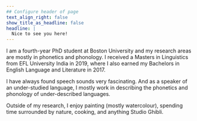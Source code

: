 ```yaml
---
## Configure header of page
text_align_right: false
show_title_as_headline: false
headline: |
  Nice to see you here!
---
```


<!-- this is a subheadline -->
I am a fourth-year PhD student at Boston University and my research areas are mostly in phonetics and phonology. I received a Masters in Linguistics from EFL University India in 2019, where I also earned my Bachelors in English Language and Literature in 2017. 

I have always found speech sounds very fascinating. And as a speaker of an under-studied language, I mostly work in describing the phonetics and phonology of under-described languages. 

Outside of my research, I enjoy painting (mostly watercolour), spending time surrounded by nature, cooking, and anything Studio Ghibli. 
